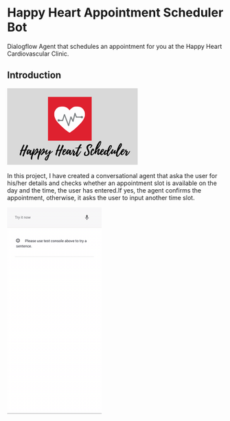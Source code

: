 # Happy Heart Appointment Scheduler Bot

Dialogflow Agent that schedules an appointment for you at the Happy Heart Cardiovascular Clinic.

## Introduction

![Test Image 1](logo.png)

In this project, I have created a conversational agent that aska the user for his/her details and checks whether an appointment slot is available on the day and the time, the user has entered.If yes, the agent confirms the appointment, otherwise, it asks the user to input another time slot.

![Alt Text](Img1.gif)

